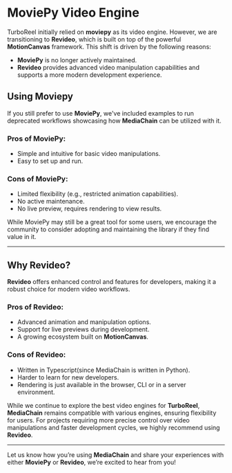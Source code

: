# MoviePy Video Engine  

TurboReel initially relied on **moviepy** as its video engine. However, we are transitioning to **Revideo**, which is built on top of the powerful **MotionCanvas** framework. This shift is driven by the following reasons:

- **MoviePy** is no longer actively maintained.
- **Revideo** provides advanced video manipulation capabilities and supports a more modern development experience.

## Using Moviepy  

If you still prefer to use **MoviePy**, we've included examples to run deprecated workflows showcasing how **MediaChain** can be utilized with it.  

### Pros of MoviePy:
- Simple and intuitive for basic video manipulations.
- Easy to set up and run.

### Cons of MoviePy:
- Limited flexibility (e.g., restricted animation capabilities).
- No active maintenance.
- No live preview, requires rendering to view results.

While MoviePy may still be a great tool for some users, we encourage the community to consider adopting and maintaining the library if they find value in it.  

---

## Why Revideo?  

**Revideo** offers enhanced control and features for developers, making it a robust choice for modern video workflows. 

### Pros of Revideo:
- Advanced animation and manipulation options.
- Support for live previews during development.
- A growing ecosystem built on **MotionCanvas**.

### Cons of Revideo:
- Written in Typescript(since MediaChain is written in Python).
- Harder to learn for new developers.
- Rendering is just available in the browser, CLI or in a server environment.

While we continue to explore the best video engines for **TurboReel**, **MediaChain** remains compatible with various engines, ensuring flexibility for users. For projects requiring more precise control over video manipulations and faster development cycles, we highly recommend using **Revideo**.

---

Let us know how you’re using **MediaChain** and share your experiences with either **MoviePy** or **Revideo**, we’re excited to hear from you!
